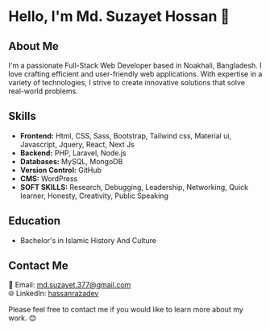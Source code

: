 # Hello, I'm Md. Suzayet Hossan 👋

## About Me

I'm a passionate Full-Stack Web Developer based in Noakhali, Bangladesh. I love crafting efficient and user-friendly web applications. With expertise in a variety of technologies, I strive to create innovative solutions that solve real-world problems.

## Skills

- **Frontend:** Html, CSS, Sass, Bootstrap, Tailwind css, Material ui, Javascript, Jquery, React, Next Js
- **Backend:** PHP, Laravel, Node.js
- **Databases:** MySQL, MongoDB
- **Version Control:** GitHub
- **CMS:** WordPress
- **SOFT SKILLS:** Research, Debugging, Leadership, Networking, Quick learner, Honesty, Creativity, Public Speaking

## Education

- Bachelor's in Islamic History And Culture

## Contact Me

📧 Email: [md.suzayet.377@gmail.com](mailto:md.suzayet.377@gmail.com)  
🌐 LinkedIn: [hassanrazadev](https://www.linkedin.com/in/hassanrazadev/)

Please feel free to contact me if you would like to learn more about my work. 😊
